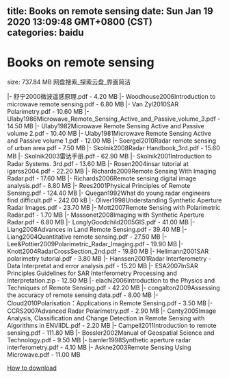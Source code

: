 
title: Books on remote sensing
date: Sun Jan 19 2020 13:09:48 GMT+0800 (CST)    
categories: baidu
---

# Books on remote sensing
size: 737.84 MB
 网盘搜索_探索云盘_界面简洁
 
|- 舒宁2000微波遥感原理.pdf - 4.20 MB
|- Woodhouse2006Introduction to microwave remote sensing.pdf - 6.80 MB
|- Van Zyl2010SAR Polarimetry.pdf - 10.60 MB
|- Ulaby1986Microwave_Remote_Sensing_Active_and_Passive_volume_3.pdf - 14.50 MB
|- Ulaby1982Microwave Remote Sensing Active and Passive volume 2.pdf - 10.40 MB
|- Ulaby1981Microwave Remote Sensing Active and Passive volume 1.pdf - 12.00 MB
|- Soergel2010Radar remote sensing of urban area.pdf - 7.50 MB
|- Skolnik2008Radar Handbook_3rd.pdf - 15.60 MB
|- Skolnik2003雷达手册.pdf - 62.90 MB
|- Skolnik2001Introduction to Radar Systems. 3rd.pdf - 13.60 MB
|- Rosen2004insar tutorial at igarss2004.pdf - 22.20 MB
|- Richards2009Remote Sensing With Imaging Radar.pdf - 17.60 MB
|- Richards2006Remote sensing digital image analysis.pdf - 8.80 MB
|- Rees2001Physical Principles of Remote Sensing.pdf - 124.40 MB
|- Quegan1992What do young radar engineers find difficult.pdf - 242.00 kB
|- Oliver1998Understanding Synthetic Aperture Radar Images.pdf - 23.70 MB
|- Mott2007Remote Sensing with Polarimetric Radar.pdf - 1.70 MB
|- Massonet2008Imaging with Synthetic Aperture Radar.pdf - 6.80 MB
|- LonglyGoodchild2005GIS.pdf - 41.00 MB
|- Liang2008Advances in Land Remote Sensing.pdf - 39.40 MB
|- Liang2004Quantitative remote sensing.pdf - 27.50 MB
|- Lee&Pottier2009Polarimetric_Radar_Imaging.pdf - 19.90 MB
|- Knott2004RadarCrossSection_2nd.pdf - 19.80 MB
|- Hellmann2001SAR polarimetry tutorial.pdf - 3.80 MB
|- Hanssen2001Radar Interferometry - Data Interpretat and error analysis.pdf - 15.20 MB
|- ESA2007InSAR Principles Guidelines for SAR Interferometry Processing and Interpretation.zip - 12.50 MB
|- elachi2006Introduction to the Physics and Techniques of Remote Sensing.pdf - 42.20 MB
|- congalton2009Assessing the accuracy of remote sensing data.pdf - 8.00 MB
|- Cloud2010Polarisation：Applications in Remote Sensing.pdf - 3.50 MB
|- CCRS2007Advanced Radar Polarimetry.pdf - 2.90 MB
|- Canty2005Image Analysis, Classification and Change Detection in Remote Sensing with Algorithms in ENVIIDL.pdf - 2.20 MB
|- Campell2011Introduction to remote sensing.pdf - 111.80 MB
|- Bossler2002Manual of Geospatial Science and Technology.pdf - 9.50 MB
|- bamler1998Synthetic aperture radar interferometry.pdf - 4.10 MB
|- Askne2003Remote Sensing Using Microwave.pdf - 11.00 MB

[How to download](https://bpcam.bemobtrk.com/go/2ceec3aa-1ca2-46d6-b9ff-aaa5c184517c?jno=1011)